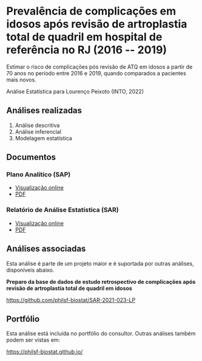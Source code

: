 # Prevalência de complicações em idosos após revisão de artroplastia total de quadril em hospital de referência no RJ (2016 -- 2019)

Estimar o risco de complicações pós revisão de ATQ em idosos a partir de 70 anos no período entre 2016 e 2019, quando comparados a pacientes mais novos.

Análise Estatística para Lourenço Peixoto (INTO, 2022)

## Análises realizadas

1. Análise descritiva
1. Análise inferencial
1. Modelagem estatística

## Documentos

### Plano Analítico (SAP)

<!-- - [Visualização online][sapviz-v02] -->
<!-- - [Download][sappdf-v02] -->

- [Visualização online][sapviz-v01]
- [PDF][sappdf-v01]

### Relatório de Análise Estatística (SAR)

<!-- - [Visualização online][reportviz-v02] -->
<!-- - [Download][pdf-v02] -->

- [Visualização online][reportviz-v01]
- [PDF][pdf-v01]

## Análises associadas

Esta análise é parte de um projeto maior e é suportada por outras análises, disponíveis abaixo.

**Preparo da base de dados de estudo retrospectivo de complicações após revisão de artroplastia total de quadril em idosos**

<https://github.com/philsf-biostat/SAR-2021-023-LP>

## Portfólio

Esta análise está incluída no portfólio do consultor.
Outras análises também podem ser vistas em:

<https://philsf-biostat.github.io/>

<!-- --- -->

[sapviz-v01]: report/SAP-2022-006-LP-v01.md
[sapviz-v02]: report/SAP-2022-006-LP-v02.md
[sappdf-v01]: https://docs.google.com/viewer?url=https://github.com/philsf-biostat/SAR-2022-006-LP/raw/main/report/SAP-2022-006-LP-v01.pdf
[sappdf-v02]: https://docs.google.com/viewer?url=https://github.com/philsf-biostat/SAR-2022-006-LP/raw/main/report/SAP-2022-006-LP-v02.pdf

[reportviz-v01]: report/SAR-2022-006-LP-v01.md
[reportviz-v02]: report/SAR-2022-006-LP-v02.md
[pdf-v01]: https://docs.google.com/viewer?url=https://github.com/philsf-biostat/SAR-2022-006-LP/raw/main/report/SAR-2022-006-LP-v01.pdf
[pdf-v02]: https://docs.google.com/viewer?url=https://github.com/philsf-biostat/SAR-2022-006-LP/raw/main/report/SAR-2022-006-LP-v02.pdf
[docx-v01]: https://docs.google.com/viewer?url=https://github.com/philsf-biostat/SAR-2022-006-LP/raw/main/report/SAR-2022-006-LP-v01.docx
[docx-v02]: https://docs.google.com/viewer?url=https://github.com/philsf-biostat/SAR-2022-006-LP/raw/main/report/SAR-2022-006-LP-v02.docx

[releases]: https://github.com/philsf-biostat/SAR-2022-006-LP/releases/
[milestone-v01]: https://github.com/philsf-biostat/SAR-2022-006-LP/milestone/mmm01
[v01-project]: https://github.com/philsf-biostat/SAR-2022-006-LP/projects/ppp01
[milestone-v02]: https://github.com/philsf-biostat/SAR-2022-006-LP/milestone/mmm02
[v02-project]: https://github.com/philsf-biostat/SAR-2022-006-LP/projects/ppp02
